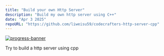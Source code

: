 ```yaml
---
title: "Build your own Http Server"
description: "Build my own http server using C++"
date: "Apr 3 2025"
repoURL: "https://github.com/liweisu59/codecrafters-http-server-cpp"
---
```


[![progress-banner](https://backend.codecrafters.io/progress/http-server/db233fe5-86ed-456e-99c8-c9e5d796e737)](https://app.codecrafters.io/users/liweisu59)

Try to build a http server using cpp